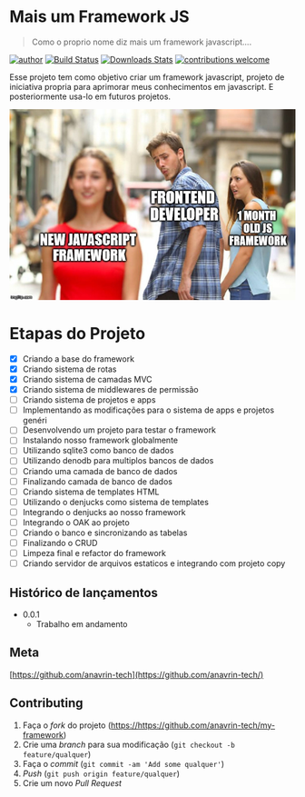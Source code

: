 # Mais um Framework JS
> Como o proprio nome diz mais um framework javascript....

[![author](https://img.shields.io/badge/author-anavrin-red.svg)](https://www.linkedin.com/in/david-borges-31891310a/)
[![Build Status][travis-image]][travis-url] <!-- [![NPM Version][npm-image]][npm-url] -->
[![Downloads Stats][npm-downloads]][npm-url]
[![contributions welcome](https://img.shields.io/badge/contributions-welcome-brightgreen.svg?style=flat)](https://github.com/anavrin-tech)


Esse projeto tem como objetivo criar um framework javascript, projeto de iniciativa propria para aprimorar meus conhecimentos em javascript.
E posteriormente usa-lo em futuros projetos.

![](newjs.png)

# Etapas do Projeto
- [x] Criando a base do framework
- [x] Criando sistema de rotas
- [x] Criando sistema de camadas MVC
- [x] Criando sistema de middlewares de permissão
- [ ] Criando sistema de projetos e apps
- [ ] Implementando as modificações para o sistema de apps e projetos genéri
- [ ] Desenvolvendo um projeto para testar o framework
- [ ] Instalando nosso framework globalmente
- [ ] Utilizando sqlite3 como banco de dados
- [ ] Utilizando denodb para multiplos bancos de dados
- [ ] Criando uma camada de banco de dados
- [ ] Finalizando camada de banco de dados
- [ ] Criando sistema de templates HTML
- [ ] Utilizando o denjucks como sistema de templates
- [ ] Integrando o denjucks ao nosso framework
- [ ] Integrando o OAK ao projeto
- [ ] Criando o banco e sincronizando as tabelas
- [ ] Finalizando o CRUD
- [ ] Limpeza final e refactor do framework
- [ ] Criando servidor de arquivos estaticos e integrando com projeto copy

## Histórico de lançamentos
* 0.0.1
    * Trabalho em andamento


## Meta

[https://github.com/anavrin-tech](https://github.com/anavrin-tech/)

## Contributing

1. Faça o _fork_ do projeto (<https://https://github.com/anavrin-tech/my-framework>)
2. Crie uma _branch_ para sua modificação (`git checkout -b feature/qualquer`)
3. Faça o _commit_ (`git commit -am 'Add some qualquer'`)
4. _Push_ (`git push origin feature/qualquer`)
5. Crie um novo _Pull Request_

[npm-image]: https://img.shields.io/npm/v/datadog-metrics.svg?style=flat-square
[npm-url]: https://npmjs.org/package/datadog-metrics
[npm-downloads]: https://img.shields.io/npm/dm/datadog-metrics.svg?style=flat-square
[travis-image]: https://img.shields.io/travis/dbader/node-datadog-metrics/master.svg?style=flat-square
[travis-url]: https://travis-ci.org/dbader/node-datadog-metrics
[wiki]: https://github.com/seunome/seuprojeto/wiki

